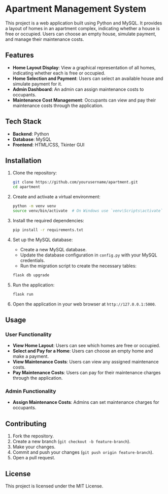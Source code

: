 # Apartment Management System

This project is a web application built using Python and MySQL. It provides a layout of homes in an apartment complex, indicating whether a house is free or occupied. Users can choose an empty house, simulate payment, and manage their maintenance costs.

## Features

- **Home Layout Display**: View a graphical representation of all homes, indicating whether each is free or occupied.
- **Home Selection and Payment**: Users can select an available house and simulate payment for it.
- **Admin Dashboard**: An admin can assign maintenance costs to occupants.
- **Maintenance Cost Management**: Occupants can view and pay their maintenance costs through the application.

## Tech Stack

- **Backend**: Python
- **Database**: MySQL
- **Frontend**: HTML/CSS, Tkinter GUI

## Installation

1. Clone the repository:

    ```bash
    git clone https://github.com/yourusername/apartment.git
    cd apartment
    ```

2. Create and activate a virtual environment:

    ```bash
    python -m venv venv
    source venv/bin/activate  # On Windows use `venv\Scripts\activate`
    ```

3. Install the required dependencies:

    ```bash
    pip install -r requirements.txt
    ```

4. Set up the MySQL database:

    - Create a new MySQL database.
    - Update the database configuration in `config.py` with your MySQL credentials.
    - Run the migration script to create the necessary tables:

    ```bash
    flask db upgrade
    ```

5. Run the application:

    ```bash
    flask run
    ```

6. Open the application in your web browser at `http://127.0.0.1:5000`.

## Usage

### User Functionality

- **View Home Layout**: Users can see which homes are free or occupied.
- **Select and Pay for a Home**: Users can choose an empty home and make a payment.
- **View Maintenance Costs**: Users can view any assigned maintenance costs.
- **Pay Maintenance Costs**: Users can pay for their maintenance charges through the application.

### Admin Functionality

- **Assign Maintenance Costs**: Admins can set maintenance charges for occupants.

## Contributing

1. Fork the repository.
2. Create a new branch (`git checkout -b feature-branch`).
3. Make your changes.
4. Commit and push your changes (`git push origin feature-branch`).
5. Open a pull request.

## License

This project is licensed under the MIT License.
